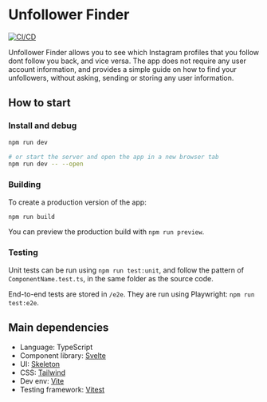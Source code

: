 # Unfollower Finder

[![CI/CD](https://github.com/victorperezpiqueras/unfollower-finder/actions/workflows/ci-cd.yml/badge.svg)](https://github.com/victorperezpiqueras/unfollower-finder/actions/workflows/ci-cd.yml)

Unfollower Finder allows you to see which Instagram profiles that you follow dont follow you back, and vice versa. The app does not require any user account information, and provides a simple guide on how to find your unfollowers, without asking, sending or storing any user information.

## How to start

### Install and debug

```bash
npm run dev

# or start the server and open the app in a new browser tab
npm run dev -- --open
```

### Building

To create a production version of the app:

```bash
npm run build
```

You can preview the production build with `npm run preview`.

### Testing

Unit tests can be run using `npm run test:unit`, and follow the pattern of `ComponentName.test.ts`, in the same folder as the source code.

End-to-end tests are stored in `/e2e`. They are run using Playwright: `npm run test:e2e`.

## Main dependencies

- Language: TypeScript
- Component library: [Svelte](https://svelte.dev/)
- UI: [Skeleton](https://www.skeleton.dev/docs/get-started)
- CSS: [Tailwind](https://tailwindcss.com/)
- Dev env: [Vite](https://vitejs.dev/)
- Testing framework: [Vitest](https://vitest.dev/)

